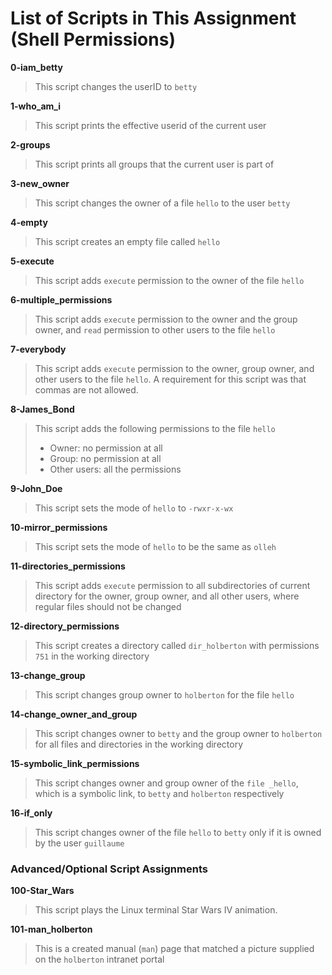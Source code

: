 # List of Scripts in This Assignment (Shell Permissions)

**0-iam_betty**
> This script changes the userID to ```betty```

**1-who_am_i**
> This script prints the effective userid of the current user

**2-groups**
> This script prints all groups that the current user is part of

**3-new_owner**
> This script changes the owner of a file ```hello``` to the user ```betty```

**4-empty**
> This script creates an empty file called ```hello```

**5-execute**
> This script adds ```execute``` permission to the owner of the file ```hello```

**6-multiple_permissions**
> This script adds ```execute``` permission to the owner and the group owner, and ```read``` permission to other users to the file ```hello```

**7-everybody**
> This script adds ```execute``` permission to the owner, group owner, and other users to the file ```hello```. A requirement for this script was that commas are not allowed.

**8-James_Bond**
> This script adds the following permissions to the file ```hello```
> * Owner: no permission at all
> * Group: no permission at all
> * Other users: all the permissions

**9-John_Doe**
> This script sets the mode of ```hello``` to ```-rwxr-x-wx```

**10-mirror_permissions**
> This script sets the mode of ```hello``` to be the same as ```olleh```

**11-directories_permissions**
> This script adds ```execute``` permission to all subdirectories of current directory for the owner, group owner, and all other users, where regular files should not be changed

**12-directory_permissions**
> This script creates a directory called ```dir_holberton``` with permissions ```751``` in the working directory

**13-change_group**
> This script changes group owner to ```holberton``` for the file ```hello```

**14-change_owner_and_group**
> This script changes owner to ```betty``` and the group owner to ```holberton``` for all files and directories in the working directory

**15-symbolic_link_permissions**
> This script changes owner and group owner of the ```file _hello```, which is a symbolic link, to ```betty``` and ```holberton``` respectively

**16-if_only**
> This script changes owner of the file ```hello``` to ```betty``` only if it is owned by the user ```guillaume```

### Advanced/Optional Script Assignments

**100-Star_Wars**
> This script plays the Linux terminal Star Wars IV animation.

**101-man_holberton**
> This is a created manual (```man```) page that matched a picture supplied on the ```holberton``` intranet portal





